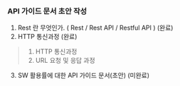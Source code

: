 ###
### API 가이드 문서 초안 작성
  
   
1. Rest 란 무엇인가. ( Rest / Rest API / Restful API ) (완료)  
2. HTTP 통신과정 (완료)  
    
> 1) HTTP 통신과정  
> 2) URL 요청 및 응답 과정  
  
3. SW 활용률에 대한 API 가이드 문서(초안) (미완료)  


  
